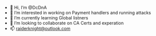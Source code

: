 - 👋 Hi, I’m @DcDnA
- 👀 I’m interested in working on Payment handlers and running attacks
- 🌱 I’m currently learning Global listners
- 💞️ I’m looking to collaborate on CA Certs and experation 
- 📫 raiderknight@outlook.com

<!---
DcDnA/DcDnA is a ✨ special ✨ repository because its `README.md` (this file) appears on your GitHub profile.
You can click the Preview link to take a look at your changes.
--->
